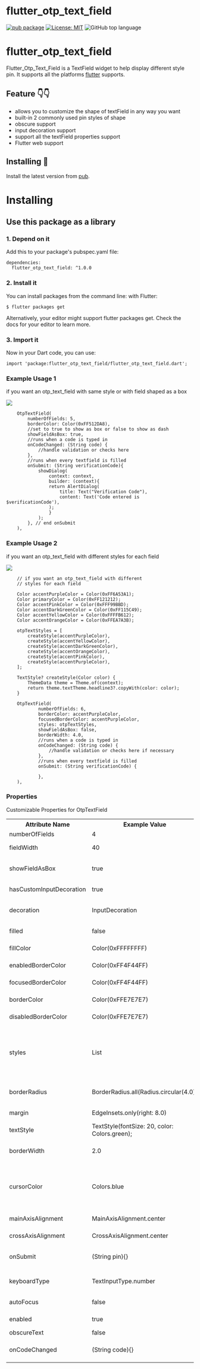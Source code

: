 # flutter_otp_text_field

[![pub package](https://img.shields.io/pub/v/flutter_otp_text_field.svg)](https://pub.dartlang.org/packages/flutter_otp_text_field)
[![License: MIT](https://img.shields.io/badge/license-MIT-purple.svg)](https://opensource.org/licenses/MIT)
![GitHub top language](https://img.shields.io/github/languages/top/david-legend/otp_textfield)

# flutter_otp_text_field

Flutter_Otp_Text_Field is a TextField widget to help display different style pin. It supports all the platforms [flutter](https://github.com/flutter/flutter) supports.

## Feature 👇👇
* allows you to customize the shape of textField in any way you want
* built-in 2 commonly used pin styles of shape
* obscure support
* input decoration support
* support all the textField properties support
* Flutter web support


## Installing 🔧
Install the latest version from [pub](https://pub.dartlang.org/packages/otp_textfield).

# Installing
## Use this package as a library
### 1. Depend on it
Add this to your package's pubspec.yaml file:
```
dependencies:
  flutter_otp_text_field: ^1.0.0
```
### 2. Install it
You can install packages from the command line:
with Flutter:
```
$ flutter packages get
```
Alternatively, your editor might support flutter packages get. Check the docs for your editor to learn more.

### 3. Import it
Now in your Dart code, you can use:
```
import 'package:flutter_otp_text_field/flutter_otp_text_field.dart';
```

### Example Usage 1

if you want an otp_text_field with same style or with field shaped as a box

![](assets/otp_textfield_style_1.gif)
``` 
    OtpTextField(
        numberOfFields: 5,
        borderColor: Color(0xFF512DA8),
        //set to true to show as box or false to show as dash
        showFieldAsBox: true, 
        //runs when a code is typed in
        onCodeChanged: (String code) {
            //handle validation or checks here           
        },
        //runs when every textfield is filled
        onSubmit: (String verificationCode){
            showDialog(
                context: context,
                builder: (context){
                return AlertDialog(
                    title: Text("Verification Code"),
                    content: Text('Code entered is $verificationCode'),
                );
                }
            );
        }, // end onSubmit
    ),
``` 



### Example Usage 2

if you want an otp_text_field with different styles for each field

![](assets/otp_textfield_style_2.gif) 

``` 
    // if you want an otp_text_field with different 
    // styles for each field

    Color accentPurpleColor = Color(0xFF6A53A1);
    Color primaryColor = Color(0xFF121212);
    Color accentPinkColor = Color(0xFFF99BBD);
    Color accentDarkGreenColor = Color(0xFF115C49);
    Color accentYellowColor = Color(0xFFFFB612);
    Color accentOrangeColor = Color(0xFFEA7A3B);

    otpTextStyles = [
        createStyle(accentPurpleColor),
        createStyle(accentYellowColor),
        createStyle(accentDarkGreenColor),
        createStyle(accentOrangeColor),
        createStyle(accentPinkColor),
        createStyle(accentPurpleColor),
    ];

    TextStyle? createStyle(Color color) {
        ThemeData theme = Theme.of(context);
        return theme.textTheme.headline3?.copyWith(color: color);
    }

    OtpTextField(
            numberOfFields: 6,
            borderColor: accentPurpleColor,
            focusedBorderColor: accentPurpleColor,
            styles: otpTextStyles,
            showFieldAsBox: false,
            borderWidth: 4.0,
            //runs when a code is typed in
            onCodeChanged: (String code) {
                //handle validation or checks here if necessary         
            },
            //runs when every textfield is filled 
            onSubmit: (String verificationCode) {

            }, 
    ),
```



### Properties
Customizable Properties for OtpTextField
<table>
    <th>Attribute Name</th>
    <th>Example Value</th>
    <th>Description</th>
    <tr>
        <td>numberOfFields</td>
        <td>4</td>
        <td>The default is 4</td>
    </tr>
    <tr>
        <td>fieldWidth</td>
        <td>40</td>
        <td>allows to change the width of the textField</td>
    </tr>
    <tr>
        <td>showFieldAsBox</td>
        <td>true</td>
        <td>changes the default decoration of the textFields to a box with borderRadius of 4.0</td>
    </tr>
    <tr>
            <td>hasCustomInputDecoration</td>
            <td>true</td>
            <td>set this to true if you want to pass your own decoration</td>
    </tr>
     <tr>
            <td>decoration</td>
            <td>InputDecoration</td>
            <td>set hasCustomInputDecoration to true and pass your own input decoration the way you see fit</td>
    </tr>
    <tr>
            <td>filled</td>
            <td>false</td>
            <td>set to true if you want to pass a fillColor</td>
     </tr>
    <tr>
            <td>fillColor</td>
            <td>Color(0xFFFFFFFF)</td>
            <td>pass fillColor and set filled to true</td>
    </tr>
    <tr>
            <td>enabledBorderColor</td>
            <td>Color(0xFF4F44FF)</td>
            <td>Pass Color value to show when textfield is enabled</td>
    </tr>
    <tr>
            <td>focusedBorderColor</td>
            <td>Color(0xFF4F44FF)</td>
            <td>Pass Color value to show when textfield is in focus</td>
    </tr>
     <tr>
            <td>borderColor</td>
            <td>Color(0xFFE7E7E7)</td>
            <td>Pass Color value to set border color</td>
    </tr>
    <tr>
            <td>disabledBorderColor</td>
            <td>Color(0xFFE7E7E7)</td>
            <td>Pass Color value to show when textfield is disabled</td>
    </tr>
    <tr>
            <td>styles</td>
            <td>List<TextStyle?></td>
            <td>Pass a list of textStyles to customize the styles of each field. TextStyle in each index matches each field. Note that length of the styles array should be equal to the numberOfFields </td>
    </tr>
    <tr>
        <td>borderRadius</td>
        <td>BorderRadius.all(Radius.circular(4.0))</td>
        <td>pass BorderRadius to customise textField when showFieldAsBox is set to true</td>
    </tr>
    <tr>
        <td>margin</td>
        <td>EdgeInsets.only(right: 8.0)</td>
        <td>customize the margin between each textField</td>
    </tr>
    <tr>
        <td>textStyle</td>
        <td>TextStyle(fontSize: 20, color: Colors.green);</td>
        <td>Add custom textStyle</td>
    </tr>
    <tr>
            <td>borderWidth</td>
            <td>2.0</td>
            <td>Default value is 2.0, allows you to customize the width of the border</td>
    </tr>
    <tr>
        <td>cursorColor</td>
        <td>Colors.blue</td>
        <td>Change color of textFields cursor. Defaults to [ThemeData.cursorColor] 
        or [CupertinoTheme.primaryColor] depending on [ThemeData.platform]. 
        </td>
    </tr>
    <tr>
        <td>mainAxisAlignment</td>
        <td>MainAxisAlignment.center</td>
        <td>Defaults to MainAxisAlignment.center</td>
    </tr>
     <tr>
        <td>crossAxisAlignment</td>
        <td>CrossAxisAlignment.center</td>
        <td>Defaults to CrossAxisAlignment.center</td>
    </tr>
    <tr>
        <td>onSubmit</td>
        <td>(String pin){}</td>
        <td>The callback will execute when user is done inputting the verification code.</td>
    </tr>
    <tr>
        <td>keyboardType</td>
        <td>TextInputType.number</td>
        <td>Just like TextField's keyboardType, the default is TextInputType.number</td>
    </tr>
    <tr>
        <td>autoFocus</td>
        <td>false</td>
        <td>Same as TextField's autoFocus, the default is false</td>
    </tr>
    <tr>
        <td>enabled</td>
        <td>true</td>
        <td>Same as TextField's enabled, the default is true</td>
    </tr>
    <tr>
        <td>obscureText</td>
        <td>false</td>
        <td>Defaults to false</td>
    </tr>
    <tr>
        <td>onCodeChanged</td>
        <td>(String code){}</td>
        <td>Executes every time a value is entered into the textField. Same as TextField's onChanged</td>
    </tr>
</table>